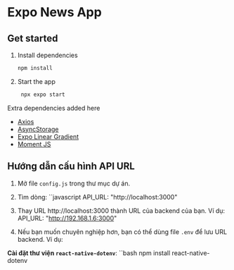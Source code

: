 # Expo News App

## Get started

1. Install dependencies

   ```bash
   npm install
   ```

2. Start the app

   ```bash
    npx expo start
   ```

Extra dependencies added here

- [Axios](https://www.npmjs.com/package/axios)
- [AsyncStorage](https://react-native-async-storage.github.io/async-storage/docs/install/)
- [Expo Linear Gradient](https://docs.expo.dev/versions/latest/sdk/linear-gradient/)
- [Moment JS](https://www.npmjs.com/package/moment)

## Hướng dẫn cấu hình API URL

1. Mở file `config.js` trong thư mục dự án.
2. Tìm dòng:
   ``javascript
   API_URL: "http://localhost:3000"
3. Thay URL http://localhost:3000 thành URL của backend của bạn. Ví dụ: API_URL: "http://192.168.1.6:3000"

4. Nếu bạn muốn chuyên nghiệp hơn, bạn có thể dùng file `.env` để lưu URL backend. Ví dụ:

**Cài đặt thư viện `react-native-dotenv`**:
   ``bash
   npm install react-native-dotenv
